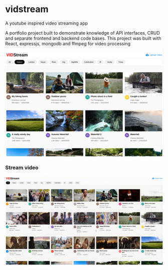 # vidstream
A youtube inspired video streaming app

<p>
	A portfolio project built to demonstrate knowledge of API interfaces, CRUD and separate frontend and backend code bases. This project was built with React, expressjs, mongodb and ffmpeg for video processing
</p>

![demo image](https://raw.githubusercontent.com/kdan80/vidstream/master/frontend/public/vidstream.webp)


### Stream video

![stream video](https://github.com/kdan80/vidstream/blob/master/gifs/vs-stream-video.gif)
